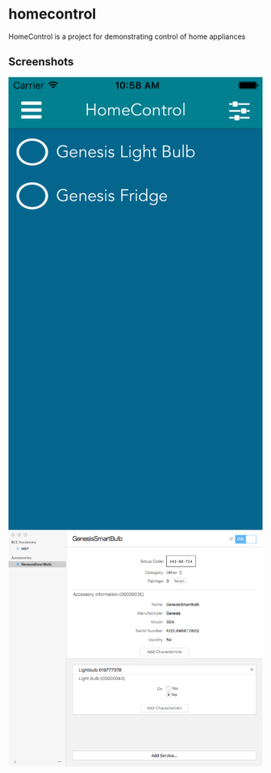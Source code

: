 homecontrol
==========

HomeControl is a project for demonstrating control of home appliances

Screenshots
-----------

![alt text](https://github.com/arunabhdas/homecontrol/blob/master/screenshots/screenshot_1.png "Screnshot 1")
![alt text](https://github.com/arunabhdas/homecontrol/blob/master/screenshots/GenesisSmartBulb.png "Screnshot 0")
